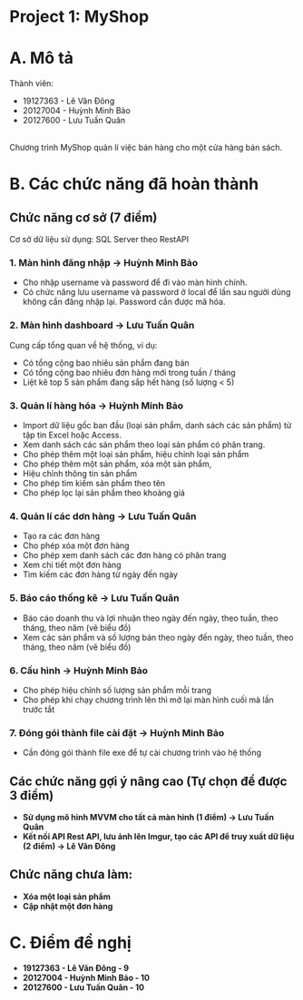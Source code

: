# Project 1: MyShop

# A. Mô tả
Thành viên: 
- 19127363 - Lê Văn Đông    
- 20127004 - Huỳnh Minh Bảo
- 20127600 - Lưu Tuấn Quân

<br> Chương trình MyShop quản lí việc bán hàng cho một cửa hàng bán sách.

# B. Các chức năng đã hoàn thành

## Chức năng cơ sở (7 điểm)

Cơ sở dữ liệu sử dụng: SQL Server theo RestAPI

### 1. Màn hình đăng nhập -> <b>Huỳnh Minh Bảo</b>
-   Cho nhập username và password để đi vào màn hình chính. 
-   Có chức năng lưu username và password ở local để lần sau người dùng không cần đăng nhập lại. Password cần được mã hóa.

### 2. Màn hình dashboard -> <b>Lưu Tuấn Quân</b>
Cung cấp tổng quan về hệ thống, ví dụ:
-   Có tổng cộng bao nhiêu sản phẩm đang bán
-   Có tổng cộng bao nhiêu đơn hàng mới trong tuần / tháng
-   Liệt kê top 5 sản phẩm đang sắp hết hàng (số lượng < 5)

### 3. Quản lí hàng hóa -> <b>Huỳnh Minh Bảo</b>
-   Import dữ liệu gốc ban đầu (loại sản phẩm, danh sách các sản phẩm) từ tập tin Excel hoặc Access.
-   Xem danh sách các sản phẩm theo loại sản phẩm có phân trang.
-   Cho phép thêm một loại sản phẩm, hiệu chỉnh loại sản phẩm
-   Cho phép thêm một sản phẩm, xóa một sản phẩm,
-   Hiệu chỉnh thông tin sản  phẩm
-   Cho phép tìm kiếm sản phẩm theo tên
-   Cho phép lọc lại sản phẩm theo khoảng giá

### 4. Quản lí các dơn hàng -> <b>Lưu Tuấn Quân</b>
-   Tạo ra các đơn hàng
-   Cho phép xóa một đơn hàng
-   Cho phép xem danh sách các đơn hàng có phân trang
-   Xem chi tiết một đơn hàng
-   Tìm kiếm các đơn hàng từ ngày đến ngày

### 5. Báo cáo thống kê -> <b>Lưu Tuấn Quân</b>
-   Báo cáo doanh thu và lợi nhuận theo ngày đến ngày, theo tuần, theo tháng, theo năm (vẽ biểu đồ)
-   Xem các sản phẩm và số lượng bán theo ngày đến ngày, theo tuần, theo tháng, theo năm (vẽ biểu đồ)

### 6. Cấu hình -> <b>Huỳnh Minh Bảo</b>
-   Cho phép hiệu chỉnh số lượng sản phẩm mỗi trang
-   Cho phép khi chạy chương trình lên thì mở lại màn hình cuối mà lần trước tắt 

### 7. Đóng gói thành file cài đặt -> <b>Huỳnh Minh Bảo</b>
-   Cần đóng gói thành file exe để tự cài chương trình vào hệ thống 

## Các chức năng gợi ý nâng cao (Tự chọn để được 3 điểm)
-   <b>Sử dụng mô hình MVVM cho tất cả màn hình (1 điểm) -> Lưu Tuấn Quân
-   <b>Kết nối API Rest API, lưu ảnh lên Imgur, tạo các API để truy xuất dữ liệu (2 điểm) -> Lê Văn Đông

## Chức năng chưa làm:
-   Xóa một loại sản phẩm
-   Cập nhật một đơn hàng

# C. Điểm đề nghị
- 19127363 - Lê Văn Đông    - 9
- 20127004 - Huỳnh Minh Bảo - 10
- 20127600 - Lưu Tuấn Quân  - 10